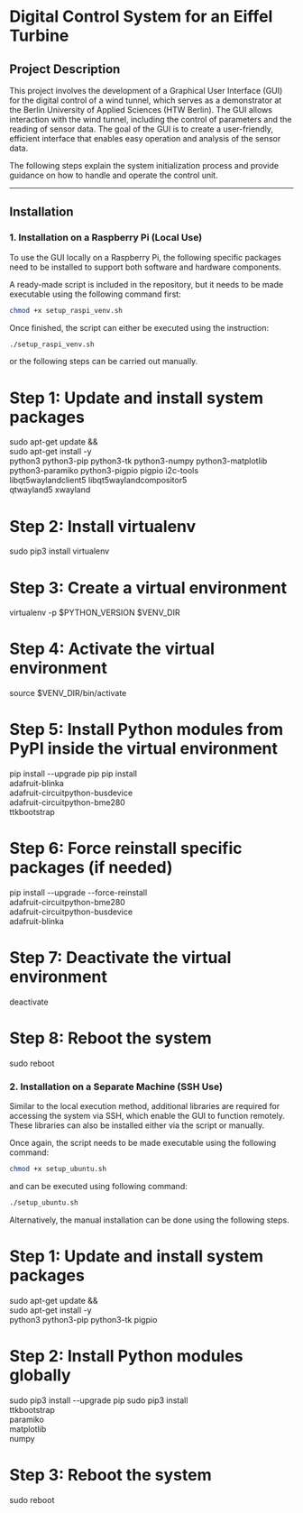 # Digital Control System for an Eiffel Turbine

## Project Description

This project involves the development of a Graphical User Interface (GUI) for the digital control of a wind tunnel, which serves as a demonstrator at the Berlin University of Applied Sciences (HTW Berlin). The GUI allows interaction with the wind tunnel, including the control of parameters and the reading of sensor data. The goal of the GUI is to create a user-friendly, efficient interface that enables easy operation and analysis of the sensor data.

The following steps explain the system initialization process and provide guidance on how to handle and operate the control unit.

---

## Installation

### 1. Installation on a Raspberry Pi (Local Use)

To use the GUI locally on a Raspberry Pi, the following specific packages need to be installed to support both software and hardware components.

A ready-made script is included in the repository, but it needs to be made executable using the following command first:

```bash
chmod +x setup_raspi_venv.sh
```

Once finished, the script can either be executed using the instruction:

```bash
./setup_raspi_venv.sh
```

or the following steps can be carried out manually.


# Step 1: Update and install system packages
sudo apt-get update && \
sudo apt-get install -y \
  python3 python3-pip python3-tk python3-numpy python3-matplotlib \
  python3-paramiko python3-pigpio pigpio i2c-tools \
  libqt5waylandclient5 libqt5waylandcompositor5 \
  qtwayland5 xwayland

# Step 2: Install virtualenv
sudo pip3 install virtualenv

# Step 3: Create a virtual environment
virtualenv -p $PYTHON_VERSION $VENV_DIR

# Step 4: Activate the virtual environment
source $VENV_DIR/bin/activate

# Step 5: Install Python modules from PyPI inside the virtual environment
pip install --upgrade pip
pip install \
    adafruit-blinka \
    adafruit-circuitpython-busdevice \
    adafruit-circuitpython-bme280 \
    ttkbootstrap

# Step 6: Force reinstall specific packages (if needed)
pip install --upgrade --force-reinstall \
    adafruit-circuitpython-bme280 \
    adafruit-circuitpython-busdevice \
    adafruit-blinka

# Step 7: Deactivate the virtual environment
deactivate

# Step 8: Reboot the system
sudo reboot



### 2. Installation on a Separate Machine (SSH Use)

Similar to the local execution method, additional libraries are required for accessing the system via SSH, which enable the GUI to function remotely. These libraries can also be installed either via the script or manually.

Once again, the script needs to be made executable using the following command:

```bash
chmod +x setup_ubuntu.sh
```

and can be executed using following command:

```bash
./setup_ubuntu.sh
```

Alternatively, the manual installation can be done using the following steps.


# Step 1: Update and install system packages
sudo apt-get update && \
sudo apt-get install -y \
  python3 python3-pip python3-tk pigpio

# Step 2: Install Python modules globally
sudo pip3 install --upgrade pip
sudo pip3 install \
    ttkbootstrap \
    paramiko \
    matplotlib \
    numpy

# Step 3: Reboot the system
sudo reboot


